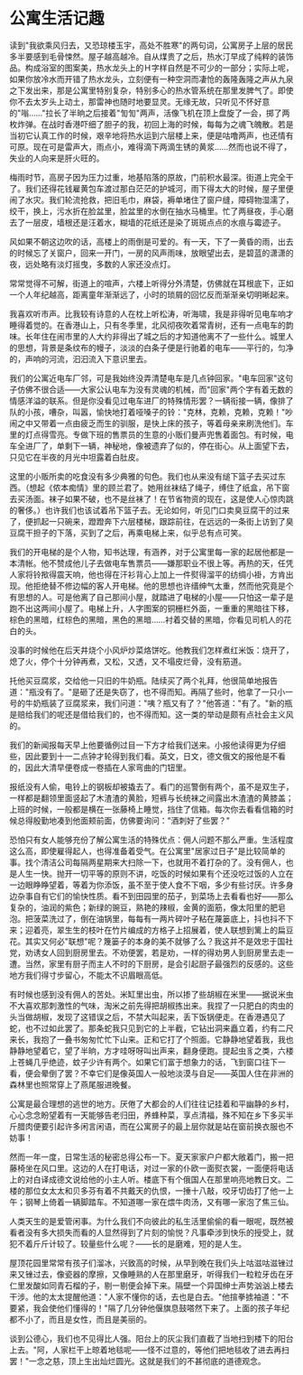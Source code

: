 # 公寓生活记趣

读到"我欲乘风归去，又恐琼楼玉宇，高处不胜寒"的两句词，公寓房子上层的居民多半要感到毛骨悚然。屋子越高越冷。自从煤贵了之后，热水汀早成了纯粹的装饰品。构成浴室的图案美，热水龙头上的Ｈ字样自然是不可少的一部分；实际上呢，如果你放冷水而开错了热水龙头，立刻便有一种空洞而凄怆的轰隆轰隆之声从九泉之下发出来，那是公寓里特别复杂，特别多心的热水管系统在那里发脾气了。即使你不去太岁头上动土，那雷神也随时地要显灵。无缘无故，只听见不怀好意的"嗡……"拉长了半晌之后接着"訇訇"两声，活像飞机在顶上盘旋了一会，掷了两枚炸弹。在战时香港吓细了胆子的我，初回上海的时候，每每为之魂飞魄散。若是当初它认真工作的时候，艰辛地将热水运到六层楼上来，便是咕噜两声，也还情有可原。现在可是雷声大，雨点小，难得滴下两滴生锈的黄浆……然而也说不得了，失业的人向来是肝火旺的。

梅雨时节，高房子因为压力过重，地基陷落的原故，门前积水最深。街道上完全干了。我们还得花钱雇黄包车渡过那白茫茫的护城河，雨下得太大的时候，屋子里便闹了水灾。我们轮流抢救，把旧毛巾，麻袋，褥单堵住了窗户缝，障碍物湿濡了，绞干，换上，污水折在脸盆里，脸盆里的水倒在抽水马桶里。忙了两昼夜，手心磨去了一层皮，墙根还是汪着水，糊墙的花纸还是染了斑斑点点的水痕与霉迹子。

风如果不朝这边吹的话，高楼上的雨倒是可爱的。有一天，下了一黄昏的雨，出去的时候忘了关窗户，回来一开门，一房的风声雨味，放眼望出去，是碧蓝的潇潇的夜，远处略有淡灯摇曳，多数的人家还没点灯。

常常觉得不可解，街道上的喧声，六楼上听得分外清楚，仿佛就在耳根底下，正如一个人年纪越高，距离童年渐渐远了，小时的琐屑的回忆反而渐渐亲切明晰起来。

我喜欢听市声。比我较有诗意的人在枕上听松涛，听海啸，我是非得听见电车响才睡得着觉的。在香港山上，只有冬季里，北风彻夜吹着常青树，还有一点电车的韵味。长年住在闹市里的人大约非得出了城之后的才知道他离不了一些什么。城里人的思想，背景是条纹布的幔子，淡淡的白条子便是行驰着的电车——平行的，匀净的，声响的河流，汩汩流入下意识里去。

我们的公寓近电车厂邻，可是我始终没弄清楚电车是几点钟回家。"电车回家"这句子仿佛不很合适——大家公认电车为没有灵魂的机械，而"回家"两个字有着无数的情感洋溢的联系。但是你没看见过电车进厂的特殊情形罢？一辆衔接一辆，像排了队的小孩，嘈杂，叫嚣，愉快地打着哑嗓子的铃："克林，克赖，克赖，克赖！"吵闹之中又带着一点由疲乏而生的驯服，是快上床的孩子，等着母亲来刷洗他们。车里的灯点得雪亮。专做下班的售票员的生意的小贩们曼声兜售着面包。有时候，电车全进厂了，单剩下一辆，神秘地，像被遗弃了似的，停在街心。从上面望下去，只见它在半夜的月光中坦露着白肚皮。

这里的小贩所卖的吃食没有多少典雅的句色。我们也从来没有缒下篮子去买过东西。（想起《侬本痴情》里的顾兰君了。她用丝袜结了绳子，缚住了纸盒，吊下窗去买汤面。袜子如果不破，也不是丝袜了！在节省物资的现在，这是使人心惊肉跳的奢侈。）也许我们也该试着吊下篮子去。无论如何，听见门口卖臭豆腐干的过来了，便抓起一只碗来，蹬蹬奔下六层楼梯，跟踪前往，在远远的一条街上访到了臭豆腐干担子的下落，买到了之后，再乘电梯上来，似乎总有点可笑。

我们的开电梯的是个人物，知书达理，有涵养，对于公寓里每一家的起居他都是一本清帐。他不赞成他儿子去做电车售票员——嫌那职业不很上等。再热的天，任凭人家将铃揿得震天响，他也得在汗衫背心上加上一件熨得溜平的纺绸小褂，方肯出现。他拒绝替不修边幅的客人开电梯。他的思想也许缙绅气太重，然而他究竟是个有思想的人。可是他离了自己那间小屋，就踏进了电梯的小屋——只怕这一辈子是跑不出这两间小屋了。电梯上升，人字图案的铜栅栏外面，一重重的黑暗往下移，棕色的黑暗，红棕色的黑暗，黑色的黑暗……衬着交替的黑暗，你看见司机人的花白的头。

没事的时候他在后天井烧个小风炉炒菜烙饼吃。他教我们怎样煮红米饭：烧开了，熄了火，停个十分钟再煮，又松，又透，又不塌皮烂骨，没有筋道。

托他买豆腐浆，交给他一只旧的牛奶瓶。陆续买了两个礼拜，他很简单地报告道："瓶没有了。"是砸了还是失窃了，也不得而知。再隔了些时，他拿了一只小一号的牛奶瓶装了豆腐浆来，我们问道："咦？瓶又有了？"他答道："有了。"新的瓶是赔给我们的呢还是借给我们的，也不得而知。这一类的举动是颇有点社会主义风的。

我们的新闻报每天早上他要循例过目一下方才给我们送来。小报他读得更为仔细些，因此要到十一二点钟才轮得到我们看。英文，日文，德文俄文的报他是不看的，因此大清早便卷成一卷插在人家弯曲的门钮里。

报纸没有人偷，电铃上的钢板却被撬去了。看门的巡警倒有两个，虽不是双生子，一样都是翻领里面竖起了木渣渣的黄脸，短裤与长统袜之间露出木渣渣的黄膝盖；上班的时候，一般都是横在一张藤椅上睡觉，挡住了信箱。每次你去看看信箱的时候总得殷勤地凑到他面颊前面，仿佛要询问："酒刺好了些罢？"

恐怕只有女人能够充份了解公寓生活的特殊优点：佣人问题不那么严重。生活程度这么高，即使雇得起人，也得准备着受气。在公寓里"居家过日子"是比较简单的事。找个清洁公司每隔两星期来大扫除一下，也就用不着打杂的了。没有佣人，也是人生一快。抛开一切平等的原则不讲，吃饭的时候如果有个还没吃过饭的人立在一边眼睁睁望着，等着为你添饭，虽不至于使人食不下咽，多少有些讨厌。许多身边杂事自有它们的愉快性质。看不到田园里的茄子，到菜场上去看看也好——那么复杂的，油润的紫色；新绿的豌豆，熟艳的辣椒，金黄的面筋，像太阳里的肥皂泡。把菠菜洗过了，倒在油锅里，每每有一两片碎叶子粘在蔑篓底上，抖也抖不下来；迎着亮，翠生生的枝叶在竹片编成的方格子上招展着，使人联想到篱上的扁豆花。其实又何必"联想"呢？篾篓子的本身的美不就够了么？我这并不是效忠于国社党，劝诱女人回到厨房里去。不劝便罢，若是劝，一样的得劝男人到厨房里去走一遭。当然，家里有厨子而主人不时的下厨房，是会引起厨子最强烈的反感的。这些地方我们得寸步留心，不能太不识眉眼高低。

有时候也感到没有佣人的苦处。米缸里出虫，所以掺了些胡椒在米里——据说米虫不大喜欢那刺激性的气味，淘米之前先得把胡椒拣出来。我捏了一只肥白的肉虫的头当做胡椒，发现了这错误之后，不禁大叫起来，丢下饭锅便走。在香港遇见了蛇，也不过如此罢了。那条蛇我只见到它的上半截，它钻出洞来矗立着，约有二尺来长，我抱了一叠书匆匆忙忙下山来。正和它打了个照面。它静静地望着我，我也静静地望着它，望了半晌，方才哇呀呀叫出声来，翻身便跑。提起虫豸之类，六楼上苍蝇几乎绝迹，蚊子少许有两个。如果它们富于想象力的话，飞到窗口往下一看，便会晕倒了罢？不幸它们是像英国人一般地淡漠与自足——英国人住在非洲的森林里也照常穿上了燕尾服进晚餐。

公寓是最合理想的逃世的地方。厌倦了大都会的人们往往记挂着和平幽静的乡村，心心念念盼望着有一天能够告老归田，养蜂种菜，享点清福，殊不知在乡下多买半斤腊肉便要引起许多闲言闲语，而在公寓房子的最上层你就是站在窗前换衣服也不妨事！

然而一年一度，日常生活的秘密总得公布一下。夏天家家户户都大敞着门，搬一把藤椅坐在风口里。这边的人在打电话，对过一家的仆欧一面熨衣裳，一面便将电话上的对白译成德文说给他的小主人听。楼底下有个俄国人在那里响亮地教日文。二楼的那位女太太和贝多芬有着不共戴天的仇恨，一捶十八敲，咬牙切齿打了他一上午；钢琴上倚着一辆脚踏车。不知道哪一家在煨牛肉汤，又有哪一家泡了焦三仙。

人类天生的是爱管闲事。为什么我们不向彼此的私生活里偷偷的看一眼呢，既然被看者没有多大损失而看的人显然得到了片刻的愉悦？凡事牵涉到快乐的授受上，就犯不着斤斤计较了。较量些什么呢？——长的是磨难，短的是人生。

屋顶花园里常常有孩子们溜冰，兴致高的时候，从早到晚在我们头上咕滋咕滋锉过来又锉过去，像瓷器的摩擦，又像睡熟的人在那里磨牙，听得我们一粒粒牙齿在牙仁里发酸如同青石榴的子，剔一剔便会掉下来。隔壁一个异国绅士声势汹汹上楼去干涉。他的太太提醒他道："人家不懂你的话，去也是白去。"他揎拳掳袖道："不要紧，我会使他们懂得的！"隔了几分钟他偃旗息鼓嗒然下来了。上面的孩子年纪都不小了，而且是女性，而且是美丽的。

谈到公德心，我们也不见得比人强。阳台上的灰尘我们直截了当地扫到楼下的阳台上去。"阿，人家栏干上晾着地毯呢——怪不过意的，等他们把地毯收了进去再扫罢！"一念之慈，顶上生出灿烂圆光。这就是我们的不甚彻底的道德观念。